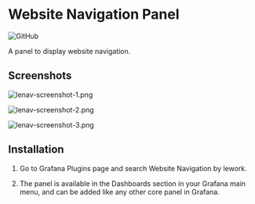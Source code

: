 # Website Navigation Panel

![GitHub](https://img.shields.io/github/license/lework/grafana-lenav-panel)

A panel to display website navigation.

## Screenshots

![lenav-screenshot-1.png](https://cdn.jsdelivr.net/gh/lework/grafana-lenav-panel@master/src/img/lenav-screenshot-1.png)

![lenav-screenshot-2.png](https://cdn.jsdelivr.net/gh/lework/grafana-lenav-panel@master/src/img/lenav-screenshot-2.png)

![lenav-screenshot-3.png](https://cdn.jsdelivr.net/gh/lework/grafana-lenav-panel@master/src/img/lenav-screenshot-3.png)

## Installation

1. Go to Grafana Plugins page and search Website Navigation by lework.

2. The panel is available in the Dashboards section in your Grafana main menu, and can be added like any other core panel in Grafana.